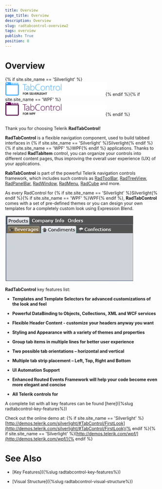 ```yaml
---
title: Overview
page_title: Overview
description: Overview
slug: radtabcontrol-overview2
tags: overview
publish: True
position: 0
---
```


# Overview



{% if site.site_name == 'Silverlight' %}![tabcontrol sl icon](images/tabcontrol_sl_icon.png){% endif %}{% if site.site_name == 'WPF' %}![tabcontrol wpf icon](images/tabcontrol_wpf_icon.png){% endif %}

## 

Thank you for choosing Telerik __RadTabControl__!
				

__RadTabControl__ is a flexible navigation component, used to build
					tabbed interfaces in {% if site.site_name == 'Silverlight' %}Silverlight{% endif %}{% if site.site_name == 'WPF' %}WPF{% endif %} applications. Thanks to the related 
					__RadTabItem__ control, you can organize your controls into different
					content pages, thus improving the overall user experience (UX) of your applications.
				

__RabTabControl__ is part of the powerful Telerik navigation controls framework, which includes such controls as [RadToolBar](http://www.telerik.com/help/silverlight/radtoolbar-overview.html), [RadTreeView](http://www.telerik.com/help/silverlight/radtreeview-overview.html), [RadPanelBar](http://www.telerik.com/help/silverlight/radpanelbar-overview.html), [RadWindow](http://www.telerik.com/help/silverlight/radwindow-getting-started.html), [RadMenu](http://www.telerik.com/help/silverlight/radmenu-overview.html), [RadCube](http://www.telerik.com/help/silverlight/radcube-overview.html) and more.
				

As every RadControl for {% if site.site_name == 'Silverlight' %}Silverlight{% endif %}{% if site.site_name == 'WPF' %}WPF{% endif %}, 
					__RadTabControl__ comes with a set of pre-defined themes or you can design your own templates for a completely custom look using
					Expression Blend.
				

![](images/RadTabControl_Overview_020.png)

__RadTabControl__ key features list:
				

* __Templates and Template Selectors for advanced customizations of the look and feel__

* __Powerful DataBinding to Objects, Collections, XML and WCF services__

* __Flexible Header Content - customize your headers anyway you want__

* __Styling and Appearance with a variety of themes and properties__

* __Group tab items in multiple lines for better user experience__

* __Two possible tab orientations – horizontal and vertical__

* __Multiple tab strip placement – Left, Top, Right and Bottom__

* __UI Automation Support__

* __Enhanced Routed Events Framework will help your code become even more elegant and concise__

* __All Telerik controls for__

A complete list with all key features can be found [here]({%slug radtabcontrol-key-features%})

Check out the online demo at:
					{% if site.site_name == 'Silverlight' %}[http://demos.telerik.com/silverlight/#TabControl/FirstLook](http://demos.telerik.com/silverlight/#TabControl/FirstLook){% endif %}{% if site.site_name == 'Silverlight' %}[http://demos.telerik.com/wpf/](http://demos.telerik.com/wpf/){% endif %}

# See Also

 * [Key Features]({%slug radtabcontrol-key-features%})

 * [Visual Structure]({%slug radtabcontrol-visual-structure%})
